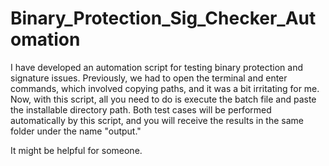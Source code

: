 # Binary_Protection_Sig_Checker_Automation

I have developed an automation script for testing binary protection and signature issues. Previously, we had to open the terminal and enter commands, which involved copying paths, and it was a bit irritating for me.
Now, with this script, all you need to do is execute the batch file and paste the installable directory path. Both test cases will be performed automatically by this script, and you will receive the results in the same folder under the name "output."

It might be helpful for someone.
